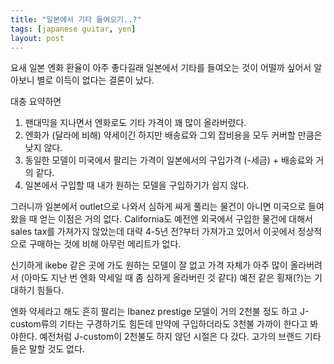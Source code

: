 ```yaml
---
title: "일본에서 기타 들여오기..?"
tags: [japanese guitar, yen]
layout: post
---
```


요새 일본 엔화 환율이 아주 좋다길래 일본에서 기타를 들여오는 것이 어떨까 싶어서 알아보니 별로 이득이 없다는 결론이 났다.

대충 요약하면

1. 팬대믹을 지나면서 엔화로도 기타 가격이 꽤 많이 올라버렸다.
2. 엔화가 (달라에 비해) 약세이긴 하지만 배송료와 그외 잡비용을 모두 커버할 만큼은 낮지 않다.
3. 동일한 모델이 미국에서 팔리는 가격이 일본에서의 구입가격 (-세금) + 배송료와 거의 같다.
4. 일본에서 구입할 때 내가 원하는 모델을 구입하기가 쉽지 않다.

그러니까 일본에서 outlet으로 나와서 심하게 싸게 풀리는 물건이 아니면 미국으로 들여왔을 때 얻는 이점은 거의 없다. California도 예전엔 외국에서 구입한 물건에 대해서 sales tax를 가져가지 않았는데 대략 4-5년 전?부터 가져가고 있어서 이곳에서 정상적으로 구매하는 것에 비해 아무런 메리트가 없다.

신기하게 ikebe 같은 곳에 가도 원하는 모델이 잘 없고 가격 자체가 아주 많이 올라버려서 (아마도 지난 번 엔화 약세일 때 좀 심하게 올라버린 것 같다) 예전 같은 횡재(?)는 기대하기 힘들다.

엔화 약세라고 해도 흔히 팔리는 Ibanez prestige 모델이 거의 2천불 정도 하고 J-custom류의 기타는 구경하기도 힘든데 만약에 구입하더라도 3천불 가까이 한다고 봐야한다. 예전처럼 J-custom이 2천불도 하지 않던 시절은 다 갔다. 고가의 브랜드 기타들은 말할 것도 없다. 